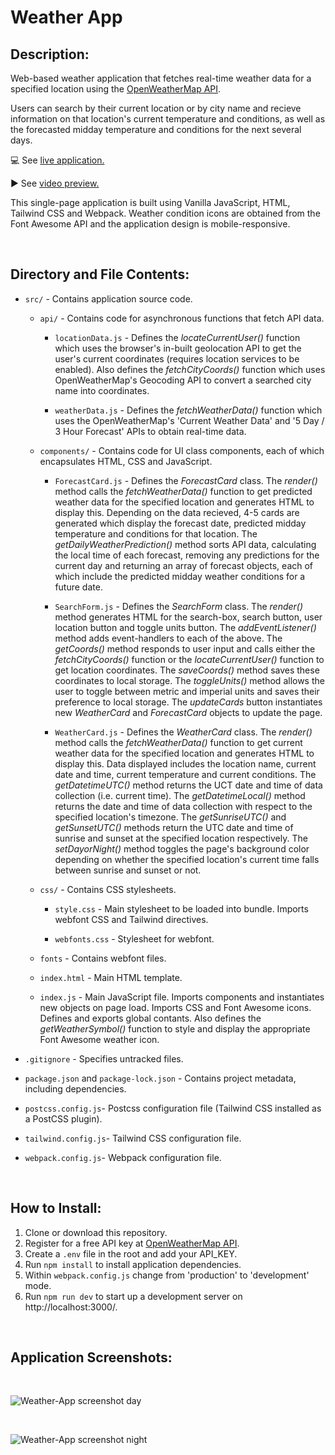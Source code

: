 # Weather App

## Description:

Web-based weather application that fetches real-time weather data for a specified location using the [OpenWeatherMap API](https://openweathermap.org/api).

Users can search by their current location or by city name and recieve information on that location's current temperature and conditions, as well as the forecasted midday temperature and conditions for the next several days.

💻 See [live application.](https://weather-app-hn7g.onrender.com/)

▶️ See [video preview.](https://www.youtube.com/watch?v=pE2T-F_sCgc)

This single-page application is built using Vanilla JavaScript, HTML, Tailwind CSS and Webpack. Weather condition icons are obtained from the Font Awesome API and the application design is mobile-responsive.

<br>

## Directory and File Contents:

-   `src/` - Contains application source code.

    -   `api/` - Contains code for asynchronous functions that fetch API data.

        -   `locationData.js` - Defines the _locateCurrentUser()_ function which uses the browser's in-built geolocation API to get the user's current coordinates (requires location services to be enabled). Also defines the _fetchCityCoords()_ function which uses OpenWeatherMap's Geocoding API to convert a searched city name into coordinates.

        -   `weatherData.js` - Defines the _fetchWeatherData()_ function which uses the OpenWeatherMap's 'Current Weather Data' and '5 Day / 3 Hour Forecast' APIs to obtain real-time data.

    -   `components/` - Contains code for UI class components, each of which encapsulates HTML, CSS and JavaScript.

        -   `ForecastCard.js` - Defines the _ForecastCard_ class. The _render()_ method calls the _fetchWeatherData()_ function to get predicted weather data for the specified location and generates HTML to display this. Depending on the data recieved, 4-5 cards are generated which display the forecast date, predicted midday temperature and conditions for that location. The _getDailyWeatherPrediction()_ method sorts API data, calculating the local time of each forecast, removing any predictions for the current day and returning an array of forecast objects, each of which include the predicted midday weather conditions for a future date.

        -   `SearchForm.js` - Defines the _SearchForm_ class. The _render()_ method generates HTML for the search-box, search button, user location button and toggle units button. The _addEventListener()_ method adds event-handlers to each of the above. The _getCoords()_ method responds to user input and calls either the _fetchCityCoords()_ function or the _locateCurrentUser()_ function to get location coordinates. The _saveCoords()_ method saves these coordinates to local storage. The _toggleUnits()_ method allows the user to toggle between metric and imperial units and saves their preference to local storage. The _updateCards_ button instantiates new _WeatherCard_ and _ForecastCard_ objects to update the page.

        -   `WeatherCard.js` - Defines the _WeatherCard_ class. The _render()_ method calls the _fetchWeatherData()_ function to get current weather data for the specified location and generates HTML to display this. Data displayed includes the location name, current date and time, current temperature and current conditions. The _getDatetimeUTC()_ method returns the UCT date and time of data collection (i.e. current time). The _getDatetimeLocal()_ method returns the date and time of data collection with respect to the specified location's timezone. The _getSunriseUTC()_ and _getSunsetUTC()_ methods return the UTC date and time of sunrise and sunset at the specified location respectively. The _setDayorNight()_ method toggles the page's background color depending on whether the specified location's current time falls between sunrise and sunset or not.

    -   `css/` - Contains CSS stylesheets.

        -   `style.css` - Main stylesheet to be loaded into bundle. Imports webfont CSS and Tailwind directives.

        -   `webfonts.css` - Stylesheet for webfont.

    -   `fonts` - Contains webfont files.

    -   `index.html` - Main HTML template.

    -   `index.js` - Main JavaScript file. Imports components and instantiates new objects on page load. Imports CSS and Font Awesome icons. Defines and exports global contants. Also defines the _getWeatherSymbol()_ function to style and display the appropriate Font Awesome weather icon.

-   `.gitignore` - Specifies untracked files.

-   `package.json` and `package-lock.json` - Contains project metadata, including dependencies.

-   `postcss.config.js`- Postcss configuration file (Tailwind CSS installed as a PostCSS plugin).

-   `tailwind.config.js`- Tailwind CSS configuration file.

-   `webpack.config.js`- Webpack configuration file.

<br>

## How to Install:

1. Clone or download this repository.
2. Register for a free API key at [OpenWeatherMap API](https://openweathermap.org/api).
3. Create a `.env` file in the root and add your API_KEY.
4. Run `npm install` to install application dependencies.
5. Within `webpack.config.js` change from 'production' to 'development' mode.
6. Run `npm run dev` to start up a development server on http://localhost:3000/.

<br>

## Application Screenshots:

<br>

![Weather-App screenshot day](https://user-images.githubusercontent.com/110285021/223334462-e6207a94-c399-4938-9584-d8f2b6396f05.png)

<br>

![Weather-App screenshot night](https://user-images.githubusercontent.com/110285021/223334259-a68939b3-960d-448f-92c6-e340e690841e.png)
